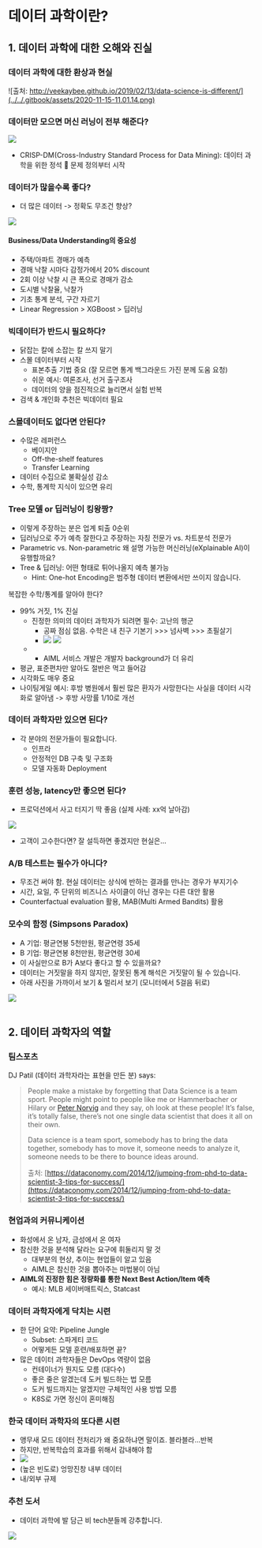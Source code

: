 # 데이터 과학이란?

## 1. 데이터 과학에 대한 오해와 진실

### 데이터 과학에 대한 환상과 현실

![&#xCD9C;&#xCC98;: http://veekaybee.github.io/2019/02/13/data-science-is-different/](../../.gitbook/assets/2020-11-15-11.01.14.png)

### 데이터만 모으면 머신 러닝이 전부 해준다?

![](../../.gitbook/assets/basic.png)

* CRISP-DM\(Cross-Industry Standard Process for Data Mining\): 데이터 과학을 위한 정석  문제 정의부터 시작

### 데이터가 많을수록 좋다?

* 더 많은 데이터 -&gt; 정확도 무조건 향상?

![](../../.gitbook/assets/law.png)

#### Business/Data Understanding의 중요성

* 주택/아파트 경매가 예측
* 경매 낙찰 시마다 감정가에서 20% discount
* 2회 이상 낙찰 시 큰 폭으로 경매가 감소
* 도시별 낙찰율, 낙찰가
* 기초 통계 분석, 구간 자르기
* Linear Regression &gt; XGBoost &gt; 딥러닝

### 빅데이터가 반드시 필요하다?

* 닭잡는 칼에 소잡는 칼 쓰지 말기
* 스몰 데이터부터 시작 
  * 표본추출 기법 중요 \(잘 모르면 통계 백그라운드 가진 분께 도움 요청\) 
  * 쉬운 예시: 여론조사, 선거 출구조사 
  * 데이터의 양을 점진적으로 늘리면서 실험 반복 
* 검색 & 개인화 추천은 빅데이터 필요

### 스몰데이터도 없다면 안된다?

* 수많은 레퍼런스
  * 베이지안 
  * Off-the-shelf features 
  * Transfer Learning 
* 데이터 수집으로 불확실성 감소 
* 수학, 통계학 지식이 있으면 유리

### Tree 모델 or 딥러닝이 킹왕짱?

* 이렇게 주장하는 분은 업계 퇴출 0순위 
* 딥러닝으로 주가 예측 잘한다고 주장하는 자칭 전문가 vs. 차트분석 전문가 
* Parametric vs. Non-parametric 왜 설명 가능한 머신러닝\(eXplainable AI\)이 유행할까요? 
* Tree & 딥러닝: 어떤 형태로 튀어나올지 예측 불가능 
  * Hint: One-hot Encoding은 범주형 데이터 변환에서만 쓰이지 않습니다.

복잡한 수학/통계를 알아야 한다?

* 99% 거짓, 1% 진실 
  * 진정한 의미의 데이터 과학자가 되려면 필수: 고난의 행군  
    * 공짜 점심 없음. 수학은 내 친구 기본기 &gt;&gt;&gt; 넘사벽 &gt;&gt;&gt; 초필살기
    * ![](../../.gitbook/assets/bishop2.png) ![](../../.gitbook/assets/bishop1.png) 
  * * AIML 서비스 개발은 개발자 background가 더 유리 
* 평균, 표준편차만 알아도 절반은 먹고 들어감 
* 시각화도 매우 중요
* 나이팅게일 예시: 후방 병원에서 훨씬 많은 환자가 사망한다는 사실을 데이터 시각화로 알아냄 -&gt; 후방 사망률 1/10로 개선

### 데이터 과학자만 있으면 된다?

* 각 분야의 전문가들이 필요합니다. 
  * 인프라 
  * 안정적인 DB 구축 및 구조화 
  * 모델 자동화 Deployment 

### 훈련 성능, latency만 좋으면 된다?

* 프로덕션에서 사고 터지기 딱 좋음 \(실제 사례: xx억 날아감\)

![](../../.gitbook/assets/2020-11-15-10.54.24.png)

* 고객이 고수한다면?  잘 설득하면 좋겠지만 현실은…

### A/B 테스트는 필수가 아니다?

* 무조건 써야 함. 현실 데이터는 상식에 반하는 결과를 만나는 경우가 부지기수 
* 시간, 요일, 주 단위의 비즈니스 사이클이 아닌 경우는 다른 대안 활용 
* Counterfactual evaluation 활용, MAB\(Multi Armed Bandits\) 활용

### 모수의 함정 \(Simpsons Paradox\)

* A 기업: 평균연봉 5천만원, 평균연령 35세 
* B 기업: 평균연봉 8천만원, 평균연령 30세 
* 이 사실만으로 B가 A보다 좋다고 할 수 있을까요?
* 데이터는 거짓말을 하지 않지만, 잘못된 통계 해석은 거짓말이 될 수 있습니다.
* 아래 사진을 가까이서 보기 & 멀리서 보기 \(모니터에서 5걸음 뒤로\)

![](../../.gitbook/assets/hybrid.png)

|  |
| :--- |


## 2. 데이터 과학자의 역할

### 팀스포츠

DJ Patil \(데이터 과학자라는 표현을 만든 분\) says:

> People make a mistake by forgetting that Data Science is a team sport. People might point to people like me or Hammerbacher or Hilary or [Peter Norvig](https://www.quora.com/Peter-Norvig-1) and they say, oh look at these people! It’s false, it’s totally false, there’s not one single data scientist that does it all on their own.
>
> Data science is a team sport, somebody has to bring the data together, somebody has to move it, someone needs to analyze it, someone needs to be there to bounce ideas around.
>
> 출처: [https://dataconomy.com/2014/12/jumping-from-phd-to-data-scientist-3-tips-for-success/](https://dataconomy.com/2014/12/jumping-from-phd-to-data-scientist-3-tips-for-success/)

### 현업과의 커뮤니케이션

* 화성에서 온 남자, 금성에서 온 여자 
* 참신한 것을 분석해 달라는 요구에 휘둘리지 말 것 
  * 대부분의 현상, 추이는 현업들이 알고 있음 
  * AIML은 참신한 것을 뽑아주는 마법봉이 아님 
* **AIML의 진정한 힘은 정량화를 통한 Next Best Action/Item 예측** 
  * 예시: MLB 세이버매트릭스, Statcast

### 데이터 과학자에게 닥치는 시련

* 한 단어 요약: Pipeline Jungle 
  * Subset: 스파게티 코드 
  * 어떻게든 모델 훈련/배포하면 끝? 
* 많은 데이터 과학자들은 DevOps 역량이 없음 
  * 컨테이너가 뭔지도 모름 \(대다수\) 
  * 좋은 줄은 알겠는데 도커 빌드하는 법 모름 
  * 도커 빌드까지는 알겠지만 구체적인 사용 방법 모름 
  * K8S로 가면 정신이 혼미해짐

### 한국 데이터 과학자의 또다른 시련

* 앵무새 모드 데이터 전처리가 왜 중요하냐면 말이죠. 블라블라…반복
* 하지만, 반복학습의 효과를 위해서 감내해야 함
* ![](../../.gitbook/assets/2020-11-15-11.09.20.png) 
* \(높은 빈도로\) 엉망진창 내부 데이터 
* 내/외부 규제

### 추천 도서

* 데이터 과학에 발 담근 비 tech분들께 강추합니다.

![](../../.gitbook/assets/2020-11-15-11.11.29.png)

